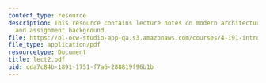 ```yaml
---
content_type: resource
description: This resource contains lecture notes on modern architecture 1920-1945
  and assignment background.
file: https://ol-ocw-studio-app-qa.s3.amazonaws.com/courses/4-191-introduction-to-integrated-design-fall-2006/cda7c84b18911751f7a6288819f96b1b_lect2.pdf
file_type: application/pdf
resourcetype: Document
title: lect2.pdf
uid: cda7c84b-1891-1751-f7a6-288819f96b1b
---
```

